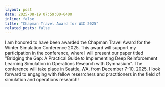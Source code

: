 ```yaml
---
layout: post
date: 2025-08-19 07:59:00-0400
inline: false
title: "Chapman Travel Award for WSC 2025"
related_posts: false
---
```


I am honored to have been awarded the Chapman Travel Award for the Winter Simulation Conference 2025. This award will support my participation in the conference, where I will present our paper titled "Bridging the Gap: A Practical Guide to Implementing Deep Reinforcement Learning Simulation in Operations Research with Gymnasium". The conference will take place in Seattle, WA, from December 7-10, 2025. I look forward to engaging with fellow researchers and practitioners in the field of simulation and operations research!
